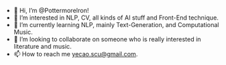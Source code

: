 - 👋 Hi, I’m @PottermoreIron!
- 👀 I’m interested in NLP, CV, all kinds of AI stuff and Front-End technique.
- 🌱 I’m currently learning NLP, mainly Text-Generation, and Computational Music.
- 💞️ I’m looking to collaborate on someone who is really interested in literature and music.
- 📫 How to reach me yecao.scu@gmail.com.

<!---
PottermoreIron/PottermoreIron is a ✨ special ✨ repository because its `README.md` (this file) appears on your GitHub profile.
You can click the Preview link to take a look at your changes.
--->
